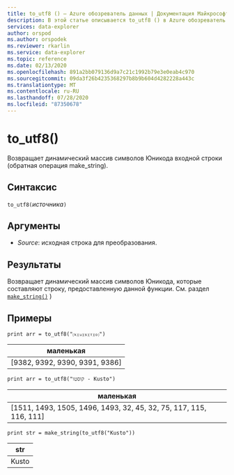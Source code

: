 ```yaml
---
title: to_utf8 () — Azure обозреватель данных | Документация Майкрософт
description: В этой статье описывается to_utf8 () в Azure обозреватель данных.
services: data-explorer
author: orspod
ms.author: orspodek
ms.reviewer: rkarlin
ms.service: data-explorer
ms.topic: reference
ms.date: 02/13/2020
ms.openlocfilehash: 891a2bb079136d9a7c21c1992b79e3e0eab4c970
ms.sourcegitcommit: 09da3f26b4235368297b8b9b604d4282228a443c
ms.translationtype: MT
ms.contentlocale: ru-RU
ms.lasthandoff: 07/28/2020
ms.locfileid: "87350678"
---
```

# <a name="to_utf8"></a>to_utf8()

Возвращает динамический массив символов Юникода входной строки (обратная операция make_string).

## <a name="syntax"></a>Синтаксис

`to_utf8(`*источника*`)`

## <a name="arguments"></a>Аргументы

* *Source*: исходная строка для преобразования.

## <a name="returns"></a>Результаты

Возвращает динамический массив символов Юникода, которые составляют строку, предоставленную данной функции.
См. раздел [`make_string()`](makestringfunction.md) )

## <a name="examples"></a>Примеры

```kusto
print arr = to_utf8("⒦⒰⒮⒯⒪")
```

|маленькая|
|---|
|[9382, 9392, 9390, 9391, 9386]|

```kusto
print arr = to_utf8("קוסטו - Kusto")
```

|маленькая|
|---|
|[1511, 1493, 1505, 1496, 1493, 32, 45, 32, 75, 117, 115, 116, 111]|

```kusto
print str = make_string(to_utf8("Kusto"))
```

|str|
|---|
|Kusto|
